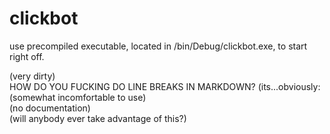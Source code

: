 # clickbot

use precompiled executable, located in /bin/Debug/clickbot.exe, to start right off.

(very dirty)<br> <span>HOW DO YOU FUCKING DO LINE BREAKS IN MARKDOWN? (its...obviously: <code><br></code></span>
(somewhat incomfortable to use)<br>
(no documentation)<br>
(will anybody ever take advantage of this?)<br>
